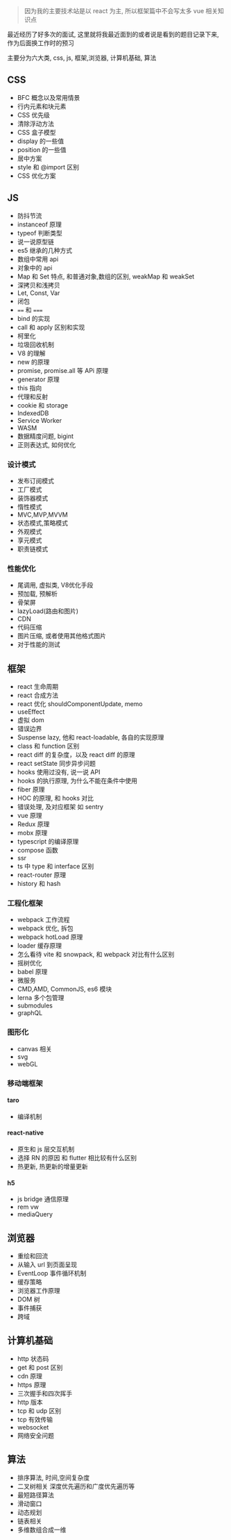 > 因为我的主要技术站是以 react 为主, 所以框架篇中不会写太多 vue 相关知识点

最近经历了好多次的面试, 这里就将我最近面到的或者说是看到的题目记录下来, 作为后面换工作时的预习


主要分为六大类, css, js, 框架,浏览器, 计算机基础, 算法

## CSS

- BFC 概念以及常用情景
- 行内元素和块元素
- CSS 优先级
- 清除浮动方法
- CSS 盒子模型
- display 的一些值
- position 的一些值
- 居中方案
- style 和 @import 区别
- CSS 优化方案

## JS

- 防抖节流
- instanceof 原理
- typeof 判断类型
- 说一说原型链
- es5 继承的几种方式
- 数组中常用 api
- 对象中的 api
- Map 和 Set 特点, 和普通对象,数组的区别, weakMap 和 weakSet
- 深拷贝和浅拷贝
- Let, Const, Var
- 闭包
- `==` 和 `===`
- bind 的实现
- call 和 apply 区别和实现
- 柯里化
- 垃圾回收机制
- V8 的理解
- new 的原理
- promise,  promise.all 等 APi 原理
- generator 原理
- this 指向
- 代理和反射
- cookie 和 storage
- IndexedDB
- Service Worker
- WASM
- 数据精度问题, bigint
- 正则表达式, 如何优化

### 设计模式

- 发布订阅模式
- 工厂模式
- 装饰器模式
- 惰性模式
- MVC,MVP,MVVM
- 状态模式,策略模式
- 外观模式
- 享元模式
- 职责链模式

### 性能优化

- 尾调用, 虚拟类, V8优化手段
- 预加载, 预解析
- 骨架屏
- lazyLoad(路由和图片)
- CDN
- 代码压缩
- 图片压缩, 或者使用其他格式图片
- 对于性能的测试

## 框架

- react 生命周期
- react 合成方法
- react 优化  shouldComponentUpdate, memo
- useEffect
- 虚拟 dom
- 错误边界
- Suspense lazy, 他和 react-loadable,  各自的实现原理
- class 和 function 区别
- react diff 的复杂度，以及 react diff 的原理
- react setState 同步异步问题
- hooks 使用过没有, 说一说 API
- hooks 的执行原理, 为什么不能在条件中使用
- fiber 原理
- HOC 的原理, 和 hooks 对比
- 错误处理, 及对应框架 如 sentry
- vue 原理
- Redux 原理
- mobx 原理
- typescript 的编译原理
- compose 函数
- ssr
- ts 中 type 和 interface 区别
- react-router 原理
- history 和 hash


### 工程化框架

- webpack 工作流程
- webpack 优化, 拆包
- webpack hotLoad 原理
- loader 缓存原理
- 怎么看待 vite 和 snowpack, 和 webpack 对比有什么区别
- 摇树优化
- babel 原理
- 微服务
- CMD,AMD, CommonJS, es6 模块
- lerna 多个包管理
- submodules
- graphQL

### 图形化

- canvas 相关
- svg
- webGL

### 移动端框架

#### taro

- 编译机制

#### react-native

- 原生和 js 层交互机制
- 选择 RN 的原因 和 flutter 相比较有什么区别
- 热更新, 热更新的增量更新

#### h5

- js bridge 通信原理
- rem vw
- mediaQuery

## 浏览器

- 重绘和回流
- 从输入 url 到页面呈现
- EventLoop 事件循环机制
- 缓存策略
- 浏览器工作原理
- DOM 树
- 事件捕获
- 跨域

## 计算机基础

- http 状态码
- get 和 post 区别
- cdn 原理
- https 原理
- 三次握手和四次挥手
- http 版本
- tcp 和 udp 区别
- tcp 有效传输
- websocket
- 网络安全问题

## 算法

- 排序算法, 时间,空间复杂度
- 二叉树相关 深度优先遍历和广度优先遍历等
- 最短路径算法
- 滑动窗口
- 动态规划
- 链表相关
- 多维数组合成一维
